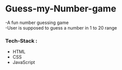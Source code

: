 # Guess-my-Number-game

-A fun number guessing game\
-User is supposed to guess a number in 1 to 20 range 

### Tech-Stack :
* HTML
* CSS
* JavaScript
